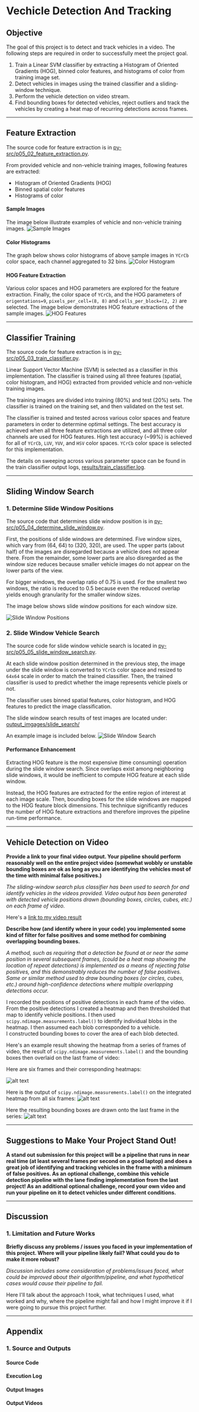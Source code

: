 # Vechicle Detection And Tracking

## Objective

The goal of this project is to detect and track vehicles in a video.
The following steps are required in order to successfully meet the project
goal.

1. Train a Linear SVM classifier by extracting a Histogram of Oriented
Gradients (HOG), binned color features, and histograms of color from
training image set.
1. Detect vehicles in images using the trained classifier and a sliding-window
technique.
1. Perform the vehicle detection on video stream.
1. Find bounding boxes for detected vehicles, reject outliers and track
the vehicles by creating a heat map of recurring detections across frames.


[//]: # (Image References)

[img_feat_ext_01]: ./output_images/feat_extract/sample_image_3605_981.jpg
[img_feat_ext_02]: ./output_images/feat_extract/color_hist_3605_981.jpg
[img_feat_ext_03]: ./output_images/feat_extract/hog_feature_3605_981.jpg
[img_slide_win_01]: ./output_images/slide_win/test6.jpg
[img_slide_search_01]: ./output_images/slide_search/test1.jpg

[image1]: ./examples/car_not_car.png
[image2]: ./examples/HOG_example.jpg
[image3]: ./examples/sliding_windows.jpg
[image4]: ./examples/sliding_window.jpg
[image5]: ./examples/bboxes_and_heat.png
[image6]: ./examples/labels_map.png
[image7]: ./examples/output_bboxes.png
[video1]: ./project_video.mp4


---
## Feature Extraction
The source code for feature extraction is in
[py-src/p05_02_feature_extraction.py](py-src/p05_02_feature_extraction.py).

From provided vehicle and non-vehicle training images,
following features are extracted:
* Histogram of Oriented Gradients (HOG)
* Binned spatial color features
* Histograms of color 

#### Sample Images
The image below illustrate examples of vehicle and non-vehicle training images.
![Sample Images][img_feat_ext_01]


#### Color Histograms
The graph below shows color histograms of above sample images in
`YCrCb` color space, each channel aggregated to 32 bins.
![Color Histogram][img_feat_ext_02]

#### HOG Feature Extraction
Various color spaces and HOG parameters are explored for the feature
extraction.  Finally, the color space of `YCrCb`, and the HOG parameters of
`origentations=9`, `pixels_per_cell=(8, 8)` and `cells_per_block=(2, 2)`
are selected.
The image below demonstrates HOG feature extractions of the sample images.
![HOG Features][img_feat_ext_03]


---
## Classifier Training
The source code for feature extraction is in
[py-src/p05_03_train_classifier.py](py-src/p05_03_train_classifier.py).

Linear Support Vector Machine (SVM) is selected as a classifier in this
implementation.  The classifier is trained using all three features
(spatial, color histogram, and HOG) extracted from provided vehicle and
non-vehicle training images.

The training images are divided into training (80%) and test (20%) sets.
The classifier is trained on the training set, and then validated on
the test set.

The classifier is trained and tested across various color spaces and
feature parameters in order to determine optimal settings.
The best accuracy is achieved when all three feature extractions
are utilized, and all three color channels are used for HOG features.
High test accuracy (~99%) is achieved for all of
`YCrCb`, `LUV`, `YUV`, and `HSV` color spaces.  `YCrCb` color space is
selected for this implementation.

The details on sweeping across various parameter space can be found in the
train classifier output logs,
[results/train_classifier.log](results/train_classifier.log). 


---
## Sliding Window Search

### 1. Determine Slide Window Positions
The source code that determines slide window position is in
[py-src/p05_04_determine_slide_window.py](py-src/p05_04_determine_slide_window.py).

First, the positions of slide windows are determined.
Five window sizes, which vary from (64, 64) to (320, 320), are used.
The upper parts (about half) of the images are disregarded because a vehicle
does not appear there.
From the remainder, some lower parts are also disregarded
as the window size reduces because smaller vehicle images do not
appear on the lower parts of the view.

For bigger windows, the overlap ratio of 0.75 is used.  For the smallest
two windows, the ratio is reduced to 0.5 because even the reduced overlap
yields enough granularity for the smaller window sizes.

The image below shows slide window positions for each window size.

![Slide Window Positions][img_slide_win_01]


### 2. Slide Window Vehicle Search
The source code for slide window vehicle search is located in
[py-src/p05_05_slide_window_search.py](py-src/p05_05_slide_window_search.py).

At each slide window position determined in the previous step, the image
under the slide window is converted to `YCrCb` color space and
resized to `64x64` scale in order to match the trained classifier.
Then, the trained classifier is used to predict whether the image
represents vehicle pixels or not.

The classifier uses binned spatial features, color histogram, and HOG features
to predict the image classification.

The slide window search results of test images are located under:
[output_imgages/slide_search/](output_imgages/slide_search)

An example image is included below.
![Slide Window Search][img_slide_search_01]

#### Performance Enhancement
Extracting HOG feature is the most expensive (time consuming) operation
during the slide window search.  Since overlaps exist among neighboring
slide windows, it would be inefficient to compute HOG feature at each 
slide window.

Instead, the HOG features are extracted for the entire region of interest
at each image scale.
Then, bounding boxes for the slide windows are mapped to the HOG feature
block dimensions.
This technique significantly reduces the number of HOG feature extractions
and therefore improves the pipeline run-time performance.


---
## Vehicle Detection on Video

**Provide a link to your final video output.  Your pipeline should perform 
reasonably well on the entire project video (somewhat wobbly or unstable 
bounding boxes are ok as long as you are identifying the vehicles most of 
the time with minimal false positives.)**

_The sliding-window search plus classifier has been used to search for and 
identify vehicles in the videos provided. Video output has been generated 
with detected vehicle positions drawn (bounding boxes, circles, cubes, etc.) 
on each frame of video._

Here's a [link to my video result](./project_video.mp4)


**Describe how (and identify where in your code) you implemented some kind 
of filter for false positives and some method for combining overlapping 
bounding boxes.**

_A method, such as requiring that a detection be found at or near the same 
position in several subsequent frames, (could be a heat map showing the 
location of repeat detections) is implemented as a means of rejecting 
false positives, and this demonstrably reduces the number of false positives. 
Same or similar method used to draw bounding boxes (or circles, cubes, etc.) 
around high-confidence detections where multiple overlapping detections occur._

I recorded the positions of positive detections in each frame of the video.  
From the positive detections I created a heatmap and then thresholded that 
map to identify vehicle positions.  I then used 
`scipy.ndimage.measurements.label()` to identify individual blobs in 
the heatmap.  I then assumed each blob corresponded to a vehicle.  
I constructed bounding boxes to cover the area of each blob detected.  

Here's an example result showing the heatmap from a series of frames of 
video, the result of `scipy.ndimage.measurements.label()` and the bounding 
boxes then overlaid on the last frame of video:

Here are six frames and their corresponding heatmaps:

![alt text][image5]

Here is the output of `scipy.ndimage.measurements.label()` on the 
integrated heatmap from all six frames:
![alt text][image6]

Here the resulting bounding boxes are drawn onto the last frame in the series:
![alt text][image7]


---
## Suggestions to Make Your Project Stand Out!
**A stand out submission for this project will be a pipeline that runs in 
near real time (at least several frames per second on a good laptop) and 
does a great job of identifying and tracking vehicles in the frame with a 
minimum of false positives. As an optional challenge, combine this vehicle 
detection pipeline with the lane finding implementation from the last project! 
As an additional optional challenge, record your own video and run your 
pipeline on it to detect vehicles under different conditions.**


---
## Discussion

### 1. Limitation and Future Works

**Briefly discuss any problems / issues you faced in your implementation 
of this project.  Where will your pipeline likely fail?  What could you do 
to make it more robust?**

_Discussion includes some consideration of problems/issues faced, what could 
be improved about their algorithm/pipeline, and what hypothetical cases would 
cause their pipeline to fail._

Here I'll talk about the approach I took, what techniques I used, what worked 
and why, where the pipeline might fail and how I might improve it if I were 
going to pursue this project further.  


---
## Appendix
### 1. Source and Outputs
#### Source Code

#### Execution Log

#### Output Images

#### Output Videos

